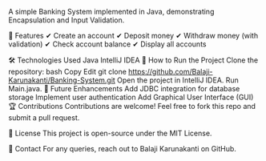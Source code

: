 A simple Banking System implemented in Java, demonstrating Encapsulation and Input Validation.

📌 Features 
✔ Create an account
✔ Deposit money
✔ Withdraw money (with validation)
✔ Check account balance
✔ Display all accounts

🛠 Technologies Used
Java
IntelliJ IDEA
🚀 How to Run the Project
Clone the repository:
bash
Copy
Edit
git clone https://github.com/Balaji-Karunakanti/Banking-System.git
Open the project in IntelliJ IDEA.
Run Main.java.
📌 Future Enhancements
Add JDBC integration for database storage
Implement user authentication
Add Graphical User Interface (GUI)
🏆 Contributions
Contributions are welcome! Feel free to fork this repo and submit a pull request.

📜 License
This project is open-source under the MIT License.

📧 Contact
For any queries, reach out to Balaji Karunakanti on GitHub.


